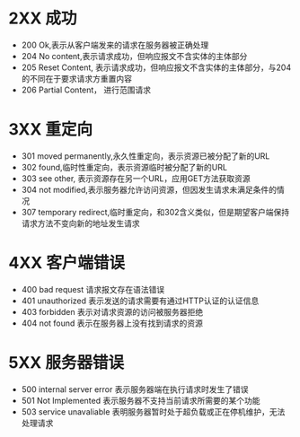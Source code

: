 # 2XX 成功
* 200 Ok,表示从客户端发来的请求在服务器被正确处理
* 204 No content,表示请求成功，但响应报文不含实体的主体部分
* 205 Reset Content, 表示请求成功，但响应报文不含实体的主体部分，与204的不同在于要求请求方重置内容
* 206 Partial Content， 进行范围请求

# 3XX 重定向
* 301 moved permanently,永久性重定向，表示资源已被分配了新的URL
* 302 found,临时性重定向，表示资源临时被分配了新的URL
* 303 see other, 表示资源存在另一个URL，应用GET方法获取资源
* 304 not modified,表示服务器允许访问资源，但因发生请求未满足条件的情况
* 307 temporary redirect,临时重定向，和302含义类似，但是期望客户端保持请求方法不变向新的地址发生请求

# 4XX 客户端错误
* 400 bad request 请求报文存在语法错误
* 401 unauthorized 表示发送的请求需要有通过HTTP认证的认证信息
* 403 forbidden 表示对请求资源的访问被服务器拒绝
* 404 not found 表示在服务器上没有找到请求的资源

# 5XX 服务器错误
* 500 internal server error 表示服务器端在执行请求时发生了错误
* 501 Not Implemented 表示服务器不支持当前请求所需要的某个功能
* 503 service unavaliable 表明服务器暂时处于超负载或正在停机维护，无法处理请求
